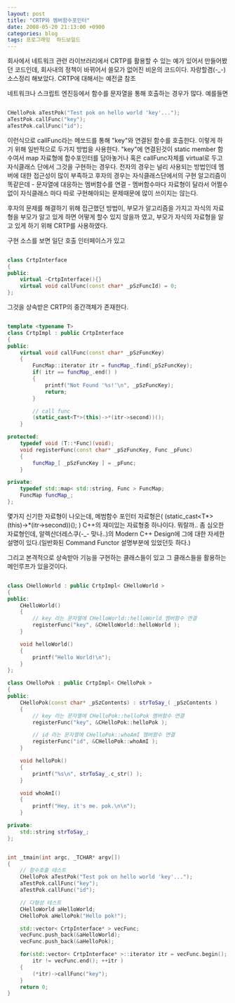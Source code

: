 ```yaml
---
layout: post
title: "CRTP와 멤버함수포인터"
date: 2008-05-20 21:13:00 +0900
categories: blog
tags: 프로그래밍  하드보일드
---
```


회사에서 네트워크 관련 라이브러리에서 CRTP를 활용할 수 있는 예가 있어서 만들어봤던 코드인데, 회사내의 정책이 바뀌어서 쓸모가 없어진 비운의 코드이다. 자랑할겸(-_-) 소스정리 해보았다. CRTP에 대해서는 예전글 참조

네트워크나 스크립트 엔진등에서 함수를 문자열을 통해 호출하는 경우가 많다. 예를들면

```cpp

CHelloPok aTestPok("Test pok on hello world 'key'...");
aTestPok.callFunc("key");
aTestPok.callFunc("id");

```

이런식으로 callFunc라는 메쏘드를 통해 "key"와 연결된 함수를 호출한다. 이렇게 하기 위해 일반적으로 두가지 방법을 사용한다. "key"에 연결된것이 static member 함수여서 map 자료형에 함수포인터를 담아놓거나 혹은 callFunc자체를 virtual로 두고 자식클래스 단에서 그것을 구현하는 경우다. 전자의 경우는 널리 사용되는 방법인데 멤버에 대한 접근성이 많이 부족하고 후자의 경우는 자식클래스단에서의 구현 알고리즘이 똑같은데 - 문자열에 대응하는 멤버함수를 연결 - 멤버함수마다 자료형이 달라서 어쩔수 없이 자식클래스 마다 따로 구현해야되는 문제때문에 많이 쓰이지는 않는다.

후자의 문제를 해결하기 위해 접근했던 방법이, 부모가 알고리즘을 가지고 자식의 자료형을 부모가 알고 있게 하면 어떻게 할수 있지 않을까 였고, 부모가 자식의 자료형을 알고 있게 하기 위해 CRTP를 사용하였다.

구현 소스를 보면 일단 호출 인터페이스가 있고

```cpp

class CrtpInterface
{
public:
    virtual ~CrtpInterface(){}
    virtual void callFunc(const char* _pSzFuncId) = 0;
};

```

그것을 상속받은 CRTP의 중간객체가 존재한다.

```cpp

template <typename T>
class CrtpImpl : public CrtpInterface
{
public:
    virtual void callFunc(const char* _pSzFuncKey)
    {
        FuncMap::iterator itr = funcMap_.find(_pSzFuncKey);
        if( itr == funcMap_.end() )
        {
            printf("Not Found '%s!'\n", _pSzFuncKey);
            return;
        }

        // call func
        (static_cast<T*>(this)->*(itr->second))();
    }

protected:
    typedef void (T::*Func)(void);
    void registerFunc(const char* _pSzFuncKey, Func _pFunc)
    {
        funcMap_[ _pSzFuncKey ] = _pFunc;
    }

private:
    typedef std::map< std::string, Func > FuncMap;
    FuncMap funcMap_;
};

```

몇가지 신기한 자료형이 나오는데, 메범함수 포인터 자료형은( (static_cast<T*>(this)->*(itr->second))(); ) C++의 재미있는 자료형중 하나이다. 뭐랄까.. 좀 심오한 자료형인데, 알렉산더레스쿠(-_- 맞나..)의 Modern C++ Design에 그에 대한 자세한 설명이 있다.(일반화된 Command Functor 설명부분에 있었던듯 하다.)

그리고 본격적으로 상속받아 기능을 구현하는 클래스들이 있고 그 클래스들을 활용하는 메인루프가 있을것이다.

```cpp

class CHelloWorld : public CrtpImpl< CHelloWorld >
{
public:
    CHelloWorld()
    {
        // key 라는 문자열에 CHelloWorld::helloWorld 멤버함수 연결
        registerFunc("key", &CHelloWorld::helloWorld );
    }

    void helloWorld()
    {
        printf("Hello World!\n");
    }
};

class CHelloPok : public CrtpImpl< CHelloPok >
{
public:
    CHelloPok(const char* _pSzContents) : strToSay_( _pSzContents )
    {
        // key 라는 문자열에 CHelloPok::helloPok 멤버함수 연결
        registerFunc("key", &CHelloPok::helloPok );

        // id 라는 문자열에 CHelloPok::whoAmI 멤버함수 연결
        registerFunc("id", &CHelloPok::whoAmI );
    }

    void helloPok()
    {
        printf("%s\n", strToSay_.c_str() );
    }

    void whoAmI()
    {
        printf("Hey, it's me. pok.\n\n");
    }

private:
    std::string strToSay_;
};

```

```cpp

int _tmain(int argc, _TCHAR* argv[])
{
    // 함수호출 테스트
    CHelloPok aTestPok("Test pok on hello world 'key'...");
    aTestPok.callFunc("key");
    aTestPok.callFunc("id");

    // 다형성 테스트
    CHelloWorld aHelloWorld;
    CHelloPok aHelloPok("Hello pok!");

    std::vector< CrtpInterface* > vecFunc;
    vecFunc.push_back(&aHelloWorld);
    vecFunc.push_back(&aHelloPok);

    for(std::vector< CrtpInterface* >::iterator itr = vecFunc.begin();
        itr != vecFunc.end(); ++itr )
    {
        (*itr)->callFunc("key");
    }
    return 0;
}

```

